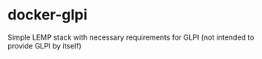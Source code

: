 # docker-glpi
Simple LEMP stack with necessary requirements for GLPI (not intended to provide GLPI by itself)
